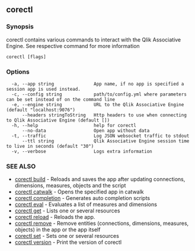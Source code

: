 ## corectl



### Synopsis

corectl contains various commands to interact with the Qlik Associative Engine. See respective command for more information

```
corectl [flags]
```

### Options

```
  -a, --app string               App name, if no app is specified a session app is used instead.
  -c, --config string            path/to/config.yml where parameters can be set instead of on the command line
  -e, --engine string            URL to the Qlik Associative Engine (default "localhost:9076")
      --headers stringToString   Http headers to use when connecting to Qlik Associative Engine (default [])
  -h, --help                     help for corectl
      --no-data                  Open app without data
  -t, --traffic                  Log JSON websocket traffic to stdout
      --ttl string               Qlik Associative Engine session time to live in seconds (default "30")
  -v, --verbose                  Logs extra information
```

### SEE ALSO

* [corectl build](corectl_build.md)	 - Reloads and saves the app after updating connections, dimensions, measures, objects and the script
* [corectl catwalk](corectl_catwalk.md)	 - Opens the specified app in catwalk
* [corectl completion](corectl_completion.md)	 - Generates auto completion scripts
* [corectl eval](corectl_eval.md)	 - Evaluates a list of measures and dimensions
* [corectl get](corectl_get.md)	 - Lists one or several resources
* [corectl reload](corectl_reload.md)	 - Reloads the app.
* [corectl remove](corectl_remove.md)	 - Remove entities (connections, dimensions, measures, objects) in the app or the app itself
* [corectl set](corectl_set.md)	 - Sets one or several resources
* [corectl version](corectl_version.md)	 - Print the version of corectl


